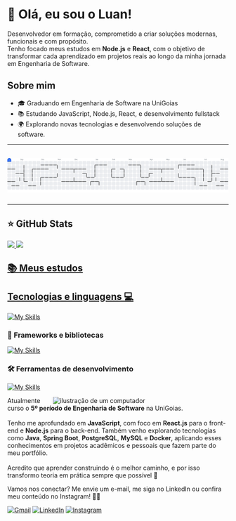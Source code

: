 # 💜 Olá, eu sou o Luan!
<p align="left">
  Desenvolvedor em formação, comprometido a criar soluções modernas, funcionais e com propósito. <br>
 Tenho focado meus estudos em <strong>Node.js</strong> e <strong>React</strong>, com o objetivo de transformar cada aprendizado em projetos reais ao longo da minha jornada em Engenharia de Software.
</p>

## Sobre mim

- 🎓 Graduando em Engenharia de Software na UniGoias
- 📚 Estudando JavaScript, Node.js, React, e desenvolvimento fullstack
- 🌍 Explorando novas tecnologias e desenvolvendo soluções de software.

---
<br>

<picture>
  <source media="(prefers-color-scheme: dark)" srcset="https://raw.githubusercontent.com/LuanGSS/LuanGSS/output/pacman-contribution-graph-dark.svg">
  <source media="(prefers-color-scheme: light)" srcset="https://raw.githubusercontent.com/LuanGSS/LuanGSS/output/pacman-contribution-graph.svg">
  <img alt="pacman contribution graph" src="https://raw.githubusercontent.com/LuanGSS/LuanGSS/output/pacman-contribution-graph.svg">
</picture>

###
---


## ⭐ GitHub Stats
<a href="https://github.com/LuanGSS">
  <img height="180em" src="https://github-readme-stats.vercel.app/api?username=LuanGSS&show_icons=true&theme=radical&include_all_commits=true&count_private=true"/>
  <img height="180em" src="https://github-readme-stats.vercel.app/api/top-langs/?username=LuanGSS&layout=compact&langs_count=6&theme=radical"/>

## 📚 Meus estudos



## Tecnologias e linguagens 💻

[![My Skills](https://skillicons.dev/icons?i=html,css,js,c)](https://skillicons.dev)

### 🚀 Frameworks e bibliotecas
[![My Skills](https://skillicons.dev/icons?i=react,nodejs,mysql,postgres)](https://skillicons.dev)

### 🛠️ Ferramentas de desenvolvimento
[![My Skills](https://skillicons.dev/icons?i=git,github,figma,vscode,postman)](https://skillicons.dev)



<img src="https://raw.githubusercontent.com/MicaelliMedeiros/micaellimedeiros/master/image/computer-illustration.png" alt="ilustração de um computador" min-width="400px" max-width="400px" width="400px" align="right">

<p align="left"> 
 Atualmente curso o <strong>5º período de Engenharia de Software</strong> na UniGoias. <br><br>
  Tenho me aprofundado em <strong>JavaScript</strong>, com foco em <strong>React.js</strong> para o front-end e <strong>Node.js</strong> para o back-end. Também venho explorando tecnologias como <strong>Java</strong>, <strong>Spring Boot</strong>, <strong>PostgreSQL</strong>, <strong>MySQL</strong> e <strong>Docker</strong>, aplicando esses conhecimentos em projetos acadêmicos e pessoais que fazem parte do meu portfólio. <br><br>
  Acredito que aprender construindo é o melhor caminho, e por isso transformo teoria em prática sempre que possível 🚀
</p>



<p align="left">

</p>

<p align="left">
  Vamos nos conectar? Me envie um e-mail, me siga no LinkedIn ou confira meu conteúdo no Instagram! 💌✨
</p>

<p align="left">
  <a href="https://mail.google.com/mail/?view=cm&fs=1&to=luan.ssg2@Gmail.com" title="Gmail">
  <img src="https://img.shields.io/badge/-Gmail-FF0000?style=flat-square&labelColor=FF0000&logo=gmail&logoColor=white&link=LINK-DO-SEU-GMAIL" alt="Gmail"/></a>
  <a href="https://www.linkedin.com/in/luan-gustavo-09723a252/" title="LinkedIn">
  <img src="https://img.shields.io/badge/-Linkedin-0e76a8?style=flat-square&logo=Linkedin&logoColor=white&link=LINK-DO-SEU-LINKEDIN" alt="LinkedIn"/></a>
  <a href="https://www.instagram.com/luan.gsss?igsh=cGI2Zmo0anJvN3Rq&utm_source=qr" title="Instagram">
  <img src="https://img.shields.io/badge/-Instagram-DF0174?style=flat-square&labelColor=DF0174&logo=instagram&logoColor=white&link=LINK-DO-SEU-INSTAGRAM" alt="Instagram"/></a>
</p>


